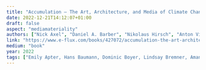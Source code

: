```yaml
---
title: "Accumulation – The Art, Architecture, and Media of Climate Change"
date: 2022-12-21T14:12:07+01:00
draft: false
aspect: "mediamateriality"
authors: ["Nick Axel", "Daniel A. Barber", "Nikolaus Hirsch", "Anton Vidokle"]
link: "https://www.e-flux.com/books/427072/accumulation-the-art-architecture-and-media-of-climate-change/"
medium: "book"
year: 2022
tags: ["Emily Apter, Hans Baumann, Dominic Boyer, Lindsay Bremner, Amanda Boetzkes, Nerea Calvillo, Wendy Hui Kyong Chun, Beth Cullen, T. J. Demos, Jeff Diamanti, Jennifer Ferng, Jennifer Gabrys, Ian Gray, Gökçe Günel, Orit Halpern, Gabrielle Hecht, Cymene Howe, Robin Kelsey, Bruno Latour, Stephanie LeMenager, Nashin Mahtani, Kiel Moe, Hannah le Roux, Karen Pinkus, Stephanie Wakefield, McKenzie Wark, and Kathryn Yusoff"]
---
```

